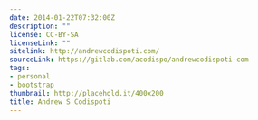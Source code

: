 ```yaml
---
date: 2014-01-22T07:32:00Z
description: ""
license: CC-BY-SA
licenseLink: ""
sitelink: http://andrewcodispoti.com/
sourceLink: https://gitlab.com/acodispo/andrewcodispoti-com
tags:
- personal
- bootstrap
thumbnail: http://placehold.it/400x200
title: Andrew S Codispoti
---
```

